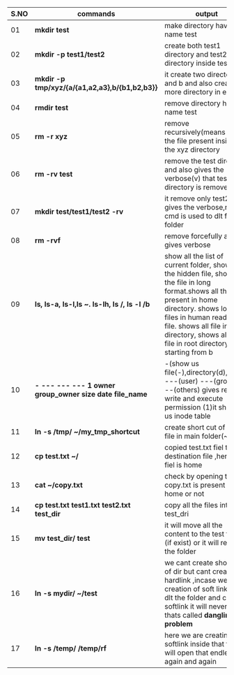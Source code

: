 |S.NO |commands |output |
|--- |--- |--- |
|01 |**mkdir test** | make directory having name test |
|02 |**mkdir -p test1/test2** | create both test1 directory and test2 directory inside test1 |
|03 |**mkdir -p tmp/xyz/{a/{a1,a2,a3},b/{b1,b2,b3}}** | it create two directory a and b and also create 3 more directory in each |
|04 |**rmdir test** | remove directory having name test |
|05 |**rm -r xyz** | remove recursively(means dlt all the file present inside it) the xyz directory |
|06 |**rm -rv test** |remove the test directory and also gives the  verbose(v) that test directory is removed |
|07 |**mkdir test/test1/test2 -rv** | it remove only test2 and gives the verbose,rm cmd is used to dlt file or folder |
|08 |**rm -rvf** |remove forcefully and gives verbose |
|09 |**ls, ls-a, ls-l,ls ~. ls-lh, ls /, ls -l /b** |show all the list of current folder, show all the hidden file, show all the file in long format.shows all the file present in home directory. shows long files in human readable file. shows all file in root directory, shows all the file in root directory starting from b |
|10 |**- --- --- --- 1 owner group_owner size date file_name** |-(show us file(-),directory(d),link(l)) ---(user) ---(group) ---(others) gives read, write and execute permission (1)it shows us inode table |
|11 |**ln -s /tmp/ ~/my_tmp_shortcut** | create short cut of any file in main folder(~) |
|12 |**cp test.txt ~/** |copied test.txt fiel to destination file ,here dest fiel is home |
|13 |**cat ~/copy.txt** | check by opening the file copy.txt is present in home or not |
|14 |**cp test.txt test1.txt test2.txt test_dir** | copy all the files into the test_dri |
|15 |**mv test_dir/ test** | it will move all the content to the test folder (if exist) or it will rename the folder |
|16 |**ln -s mydir/ ~/test** |we cant create short link of dir but cant create a hardlink ,incase we after creation of soft link if we dlt the folder and click on softlink it will never open thats called **dangling problem** |
|17 |**ln -s /temp/ /temp/rf** |here we are creating a softlink inside that file, it will open that endlessly again and again |